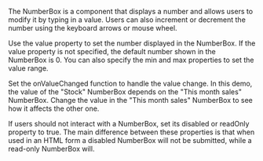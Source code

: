 The NumberBox is a component that displays a number and allows users to modify it by typing in a value. Users can also increment or decrement the number using the keyboard arrows or mouse wheel.

Use the value property to set the number displayed in the NumberBox. If the value property is not specified, the default number shown in the NumberBox is 0. You can also specify the min and max properties to set the value range.

Set the onValueChanged function to handle the value change. In this demo,  the value of the "Stock" NumberBox depends on the "This month sales" NumberBox. Change the value in the "This month sales" NumberBox to see how it affects the other one.

If users should not interact with a NumberBox, set its disabled or readOnly property to true. The main difference between these properties is that when used in an HTML form a disabled NumberBox will not be submitted, while a read-only NumberBox will.

